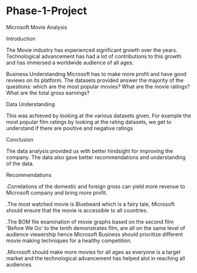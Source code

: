 # Phase-1-Project

Microsoft Movie Analysis

Introduction

The Movie industry has experienced significant growth over the years. Technological advancement has had a lot of contributions to this growth and has immersed a worldwide audience of all ages.

Business Understanding
Microsoft has to make more profit and have good reviews on its platform. The datasets provided answer the majority of the questions:
which are the most popular movies?
What are the movie ratings?
What are the total gross earnings?

Data Understanding

This was achieved by looking at the various datasets given.
For example the most  popular film ratings by looking at the rating datasets, we get to understand if there are positive and negative ratings

Conclusion

The data analysis provided us with better hindsight for improving the company. The data also gave better recommendations and understanding of the data.

Recommendations

.Correlations of the domestic and foreign gross can yield more revenue to Microsoft company and bring more profit.

.The most watched movie is Bluebeard which is a fairy tale, Microsoft should ensure that the movie is accessible to all countries. 

.The BOM file examination of movie graphs based on the second film  'Before We Go' to the tenth demonstrates film, are all on the same level of 
audience viewership hence Microsoft Business should prioritize different movie making techniques for a healthy competition.

.Microsoft should make more movies for all ages as everyone is a target market and the technological advancement has helped alot in reaching all audiences.
